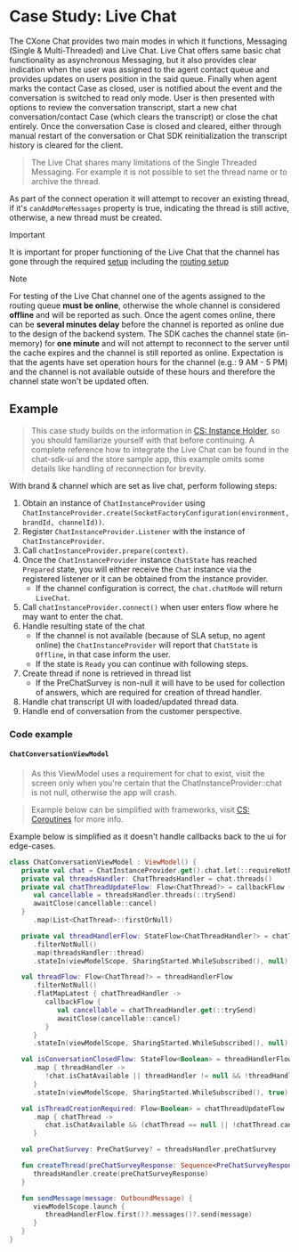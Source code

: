 # Case Study: Live Chat

The CXone Chat provides two main modes in which it functions, Messaging (Single & Multi-Threaded)
and Live Chat.
Live Chat offers same basic chat functionality as asynchronous Messaging,
but it also provides clear indication when the user was assigned to the agent contact queue and provides
updates on users position in the said queue.
Finally when agent marks the contact Case as closed, user is notified about the event and the
conversation is switched to read only mode. User is then presented with options to review the conversation
transcript, start a new chat conversation/contact Case (which clears the transcript)
or close the chat entirely.
Once the conversation Case is closed and cleared, either through manual restart of the conversation
or Chat SDK reinitialization the transcript history is cleared for the client.

> The Live Chat shares many limitations of the Single Threaded Messaging.
> For example it is not possible to set the thread name or to archive the thread.

As part of the connect operation it will attempt to recover an existing thread, if it's `canAddMoreMessages` 
property is true, indicating the thread is still active, otherwise, a new thread must be created.

> [!IMPORTANT]
> It is important for proper functioning of the Live Chat that the channel has gone through the required [setup](https://help.nice-incontact.com/content/acd/digital/chat/setuplivechat.htm)
> including the [routing setup](https://help.nice-incontact.com/content/acd/digital/chat/setuplivechat.htm#ConfigureRoutingandQueues) 

> [!NOTE]
> For testing of the Live Chat channel one of the agents assigned to the routing queue **must be online**, otherwise the whole channel is considered **offline** and will be reported
> as such.
> Once the agent comes online, there can be **several minutes delay** before the channel is reported as online due to the design of the backend system.
> The SDK caches the channel state (in-memory) for **one minute** and will not attempt to reconnect to the server until the cache expires and the channel is still reported as online.
> Expectation is that the agents have set operation hours for the channel (e.g.: 9 AM - 5 PM) and the channel is not available outside of these hours and therefore the channel state won't be updated often.

## Example

>This case study builds on the information in [CS: Instance Holder][cs-instance-holder], so you should familiarize yourself
>with that before continuing.
> A complete reference how to integrate the Live Chat can be found in the chat-sdk-ui and the store sample app, this
> example omits some details like handling of reconnection for brevity.

With brand & channel which are set as live chat, perform following steps:

1. Obtain an instance of `ChatInstanceProvider` using
   `ChatInstanceProvider.create(SocketFactoryConfiguration(environment, brandId, channelId))`.
2. Register `ChatInstanceProvider.Listener` with the instance of `ChatInstanceProvider`.
3. Call `chatInstanceProvider.prepare(context)`.
4. Once the `ChatInstanceProvider` instance `ChatState` has reached `Prepared` state, you will either receive the
   `Chat` instance via the registered listener or it can be obtained from the instance provider.
    * If the channel configuration is correct, the `chat.chatMode` will return `LiveChat`.
5. Call `chatInstanceProvider.connect()` when user enters flow where he may want to enter the chat.
6. Handle resulting state of the chat
    * If the channel is not available (because of SLA setup, no agent online) the `ChatInstanceProvider` will report that `ChatState`
      is `Offline`,
      in that case inform the user.
    * If the state is `Ready` you can continue with following steps.
7. Create thread if none is retrieved in thread list
    * If the PreChatSurvey is non-null it will have to be used for collection of answers, which are required for creation of thread handler.
8. Handle chat transcript UI with loaded/updated thread data.
9. Handle end of conversation from the customer perspective.

### Code example

#### `ChatConversationViewModel`

> As this ViewModel uses a requirement for chat to exist, visit the screen only when you're certain
> that the ChatInstanceProvider::chat is not null, otherwise the app will crash.

> Example below can be simplified with frameworks, visit [CS: Coroutines][cs-coroutines] for more
info.

Example below is simplified as it doesn't handle callbacks back to the ui for edge-cases.

```kotlin
class ChatConversationViewModel : ViewModel() {
   private val chat = ChatInstanceProvider.get().chat.let(::requireNotNull)
   private val threadsHandler: ChatThreadsHandler = chat.threads()
   private val chatThreadUpdateFlow: Flow<ChatThread?> = callbackFlow {
      val cancellable = threadsHandler.threads(::trySend)
      awaitClose(cancellable::cancel)
   }
      .map(List<ChatThread>::firstOrNull)

   private val threadHandlerFlow: StateFlow<ChatThreadHandler?> = chatThreadUpdateFlow
      .filterNotNull()
      .map(threadsHandler::thread)
      .stateIn(viewModelScope, SharingStarted.WhileSubscribed(), null)

   val threadFlow: Flow<ChatThread?> = threadHandlerFlow
      .filterNotNull()
      .flatMapLatest { chatThreadHandler ->
         callbackFlow {
            val cancellable = chatThreadHandler.get(::trySend)
            awaitClose(cancellable::cancel)
         }
      }
      .stateIn(viewModelScope, SharingStarted.WhileSubscribed(), null)

   val isConversationClosedFlow: StateFlow<Boolean> = threadHandlerFlow
      .map { threadHandler ->
         !chat.isChatAvailable || threadHandler != null && !threadHandler.get().canAddMoreMessages
      }
      .stateIn(viewModelScope, SharingStarted.WhileSubscribed(), true)

   val isThreadCreationRequired: Flow<Boolean> = chatThreadUpdateFlow
      .map { chatThread ->
         chat.isChatAvailable && (chatThread == null || !chatThread.canAddMoreMessages)
      }

   val preChatSurvey: PreChatSurvey? = threadsHandler.preChatSurvey

   fun createThread(preChatSurveyResponse: Sequence<PreChatSurveyResponse<out FieldDefinition, out Any>> = emptySequence()) {
      threadsHandler.create(preChatSurveyResponse)
   }

   fun sendMessage(message: OutboundMessage) {
      viewModelScope.launch {
         threadHandlerFlow.first()?.messages()?.send(message)
      }
   }
}
```

[cs-instance-holder]: cs-instance-holder.md

[cs-coroutines]: cs-coroutines.md
